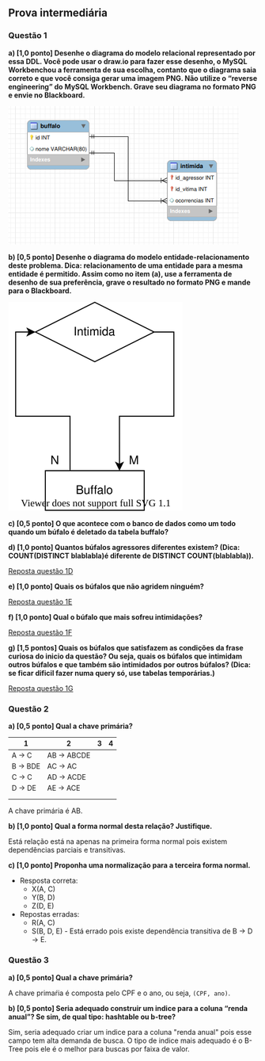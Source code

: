 ## Prova intermediária

### Questão 1

__a) [1,0 ponto] Desenhe o diagrama do modelo relacional representado por essa DDL. Você pode usar o draw.io para  fazer  esse  desenho,  o  MySQL  Workbenchou  a  ferramenta  de  sua  escolha,  contanto  que  o  diagrama saia  correto  e  que  você  consiga  gerar  uma  imagem  PNG. Não utilize o “reverse engineering” do MySQL Workbench. Grave seu diagrama no formato PNG e envie no Blackboard.__

![Reposta questão 1A](./respostas/q1-a.png)

__b) [0,5 ponto] Desenhe o diagrama do modelo entidade-relacionamento deste problema. Dica: relacionamento de uma entidade para a mesma entidade é permitido. Assim como no item (a), use a ferramenta de desenho de sua preferência, grave o resultado no formato PNG e mande para o Blackboard.__

![Reposta questão 1B](./respostas/q1-b.drawio.svg)

__c) [0,5 ponto] O que acontece com o banco de dados como um todo quando um búfalo é deletado da tabela buffalo?__



__d) [1,0 ponto] Quantos búfalos agressores diferentes existem? (Dica: COUNT(DISTINCT blablabla)é diferente de DISTINCT COUNT(blablabla)).__

[Reposta questão 1D](./respostas/q1-d.sql)

__e) [1,0 ponto] Quais os búfalos que não agridem ninguém?__

[Reposta questão 1E](./respostas/q1-e.sql)

__f) [1,0 ponto] Qual o búfalo que mais sofreu intimidações?__

[Reposta questão 1F](./respostas/q1-f.sql)

__g) [1,5 pontos] Quais os búfalos que satisfazem as condições da frase curiosa do inicio da questão? Ou seja, quais os búfalos que intimidam outros búfalos e que também são intimidados por outros búfalos? (Dica: se ficar dificil fazer numa query só, use tabelas temporárias.)__

[Reposta questão 1G](./respostas/q1-g.sql)

### Questão 2
__a) [0,5 ponto] Qual a chave primária?__

| 1       | 2          | 3   | 4   |
| ------- | ---------- | --- | --- |
| A → C   | AB → ABCDE |     |     |
| B → BDE | AC → AC    |     |     |
| C → C   | AD → ACDE  |     |     |
| D → DE  | AE → ACE   |     |     |
|         |            |     |     |
|         |            |     |     |

A chave primária é AB.

__b) [1,0 ponto] Qual a forma normal desta relação? Justifique.__

Está relação está na apenas na primeira forma normal pois existem dependências parciais e transitivas.

__c) [1,0 ponto] Proponha uma normalização para a terceira forma normal.__

- Resposta correta:
    - X(A, C)
    - Y(B, D)
    - Z(D, E)
- Repostas erradas:
    - R(A, C)
    - S(B, D, E) - Está errado pois existe dependência transitiva de B -> D -> E.

### Questão 3

__a) [0,5 ponto] Qual a chave primária?__

A chave primaŕia é composta pelo CPF e o ano, ou seja, `(CPF, ano)`.

__b) [0,5 ponto] Seria adequado construir um indice para a coluna “renda anual”? Se sim, de qual tipo: hashtable ou b-tree?__

Sim, seria adequado criar um indice para a coluna "renda anual" pois esse campo tem alta demanda de busca. O tipo de indice mais adequado é o B-Tree pois ele é o melhor para buscas por faixa de valor.
